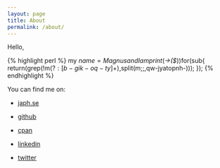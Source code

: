 ```yaml
---
layout: page
title: About
permalink: /about/
---
```


Hello,

{% highlight perl %}
my $name = Magnus and I am
print($_->($_))for(sub{
  return(grep(!m$(?:[b-gik-oq-ty]+)$,split(m;;,qw-jyatopnh-)));
});
{% endhighlight %}


You can find me on:

* [japh.se](https://japh.se)

* [github](https://github.com/trapd00r)
* [cpan](https://metacpan.org/author/WOLDRICH)
* [linkedin](https://linkedin.com/in/japh)
* [twitter](https://twitter.com/wantarray)
